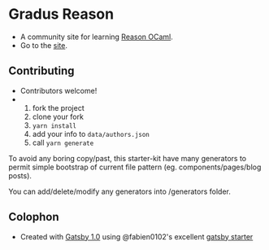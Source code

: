# Gradus Reason

-   A community site for learning [Reason OCaml](https://reasonml.github.io/).  
-   Go to the [site](https://codekiln.github.io/gradus-reason/).  

## Contributing

-   Contributors welcome! 
-   1.  fork the project
    2.  clone your fork
    3.  `yarn install`
    4.  add your info to `data/authors.json`
    5.  call `yarn generate`

To avoid any boring copy/past, this starter-kit have many generators to permit simple bootstrap of current file pattern (eg. components/pages/blog posts).

You can add/delete/modify any generators into /generators folder.

## Colophon

-   Created with [Gatsby 1.0](https://www.gatsbyjs.org/) using @fabien0102's excellent [gatsby starter](https://github.com/fabien0102/gatsby-starter)
